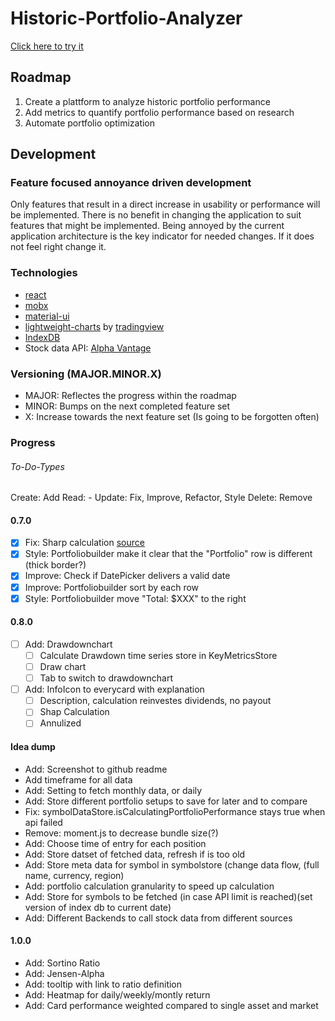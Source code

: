 # Historic-Portfolio-Analyzer

[Click here to try it](https://sirbenedick.github.io/historic-portfolio-analyzer)

## Roadmap

1. Create a plattform to analyze historic portfolio performance
2. Add metrics to quantify portfolio performance based on research
3. Automate portfolio optimization

## Development

### Feature focused annoyance driven development

Only features that result in a direct increase in usability or performance will be implemented.
There is no benefit in changing the application to suit features that might be implemented.
Being annoyed by the current application architecture is the key indicator for needed changes. If it does not feel right change it.

### Technologies

- [react](https://reactjs.org)
- [mobx](https://mobx.js.org/README.html)
- [material-ui](https://material-ui.com)
- [lightweight-charts](https://github.com/tradingview/lightweight-charts) by [tradingview](https://www.tradingview.com/lightweight-charts/)
- [IndexDB](https://developer.mozilla.org/de/docs/Web/API/IndexedDB_API)
- Stock data API: [Alpha Vantage](https://www.alphavantage.co)

### Versioning (MAJOR.MINOR.X)

- MAJOR: Reflectes the progress within the roadmap
- MINOR: Bumps on the next completed feature set
- X: Increase towards the next feature set (Is going to be forgotten often)

### Progress

###### To-Do-Types

Create: Add
Read: -
Update: Fix, Improve, Refactor, Style
Delete: Remove

#### 0.7.0

- [x] Fix: Sharp calculation [source](https://towardsdatascience.com/calculating-sharpe-ratio-with-python-755dcb346805)
- [x] Style: Portfoliobuilder make it clear that the "Portfolio" row is different (thick border?)
- [x] Improve: Check if DatePicker delivers a valid date
- [x] Improve: Portfoliobuilder sort by each row
- [x] Style: Portfoliobuilder move "Total: \$XXX" to the right

#### 0.8.0

- [ ] Add: Drawdownchart
  - [ ] Calculate Drawdown time series store in KeyMetricsStore
  - [ ] Draw chart
  - [ ] Tab to switch to drawdownchart
- [ ] Add: InfoIcon to everycard with explanation
  - [ ] Description, calculation reinvestes dividends, no payout
  - [ ] Shap Calculation
  - [ ] Annulized

#### Idea dump

- Add: Screenshot to github readme
- Add timeframe for all data
- Add: Setting to fetch monthly data, or daily
- Add: Store different portfolio setups to save for later and to compare
- Fix: symbolDataStore.isCalculatingPortfolioPerformance stays true when api failed
- Remove: moment.js to decrease bundle size(?)
- Add: Choose time of entry for each position
- Add: Store datset of fetched data, refresh if is too old
- Add: Store meta data for symbol in symbolstore (change data flow, (full name, currency, region)
- Add: portfolio calculation granularity to speed up calculation
- Add: Store for symbols to be fetched (in case API limit is reached)(set version of index db to current date)
- Add: Different Backends to call stock data from different sources

#### 1.0.0

- Add: Sortino Ratio
- Add: Jensen-Alpha
- Add: tooltip with link to ratio definition
- Add: Heatmap for daily/weekly/montly return
- Add: Card performance weighted compared to single asset and market

